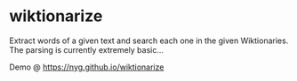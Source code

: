 # wiktionarize
Extract words of a given text and search each one in the given Wiktionaries. The parsing is currently extremely basic...

Demo @ https://nyg.github.io/wiktionarize

